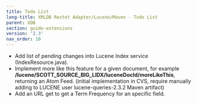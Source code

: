 ```yaml
---
title: Todo List
long-title: XMLDB Restet Adapter/Lucene/Maven - Todo List
parent: XDB
section: guide-extensions
version: '2.3'
nav_order: 10
---
```

 - Add list of pending changes into Lucene Index service (IndexResource.java).
 - Implement more like this feature for a given document, for example __/lucene/SCOTT_SOURCE_BIG_LIDX/luceneDocId/moreLikeThis__, returning an Atom Feed. (initial implementation in CVS, require manually adding to LUCENE user lucene-queries-2.3.2 Maven artifact)
 - Add an URL get to get a Term Frequency for an specific field.

